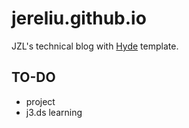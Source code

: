jereliu.github.io
====================

JZL's technical blog with [Hyde](https://github.com/poole/hyde) template.

## TO-DO

* project
* j3.ds learning
